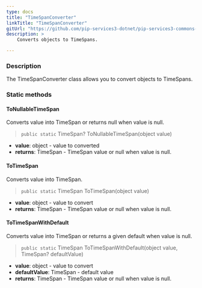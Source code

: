 ```yaml
---
type: docs
title: "TimeSpanConverter"
linkTitle: "TimeSpanConverter"
gitUrl: "https://github.com/pip-services3-dotnet/pip-services3-commons-dotnet"
description: > 
    Converts objects to TimeSpans.

---
```


### Description

The TimeSpanConverter class allows you to convert objects to TimeSpans. 

### Static methods

#### ToNullableTimeSpan
Converts value into TimeSpan or returns null when value is null.

> `public static` TimeSpan? ToNullableTimeSpan(object value)

- **value**: object - value to converted
- **returns**: TimeSpan - TimeSpan value or null when value is null.

#### ToTimeSpan
Converts value into TimeSpan.

> `public static` TimeSpan ToTimeSpan(object value)

- **value**: object - value to convert
- **returns**: TimeSpan - TimeSpan value or null when value is null.

#### ToTimeSpanWithDefault
Converts value into TimeSpan or returns a given default when value is null.

> `public static` TimeSpan ToTimeSpanWithDefault(object value, TimeSpan? defaultValue)

- **value**: object - value to convert
- **defaultValue**: TimeSpan - default value
- **returns**: TimeSpan - TimeSpan value or null when value is null.
